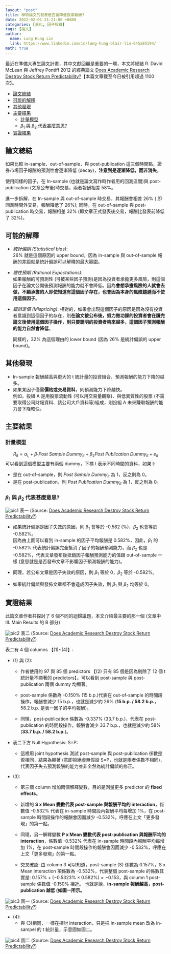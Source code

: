 ```yaml
---
layout: "post"
title: 學術論文的發表是否會降低股票報酬?
date: 2022-02-01 21:21:00 +0800
categories: [量化, 因子投資]
tags: [論文]
author:
  name: Lung Hung Lin
  link: https://www.linkedin.com/in/lung-hung-blair-lin-645a85194/ 
math: true
---
```

最近在準備大專生論文計畫，其中文獻回顧是重要的一環，本文將總結 R. David McLean 與 Jeffrey Pontiff 2012 的經典論文 [Does Academic Research Destroy Stock Return Predictability?](https://papers.ssrn.com/sol3/papers.cfm?abstract_id=2156623)【本篇文章截至今日被引用超過 1100 次】。  
- [論文總結](#論文總結)
- [可能的解釋](#可能的解釋)
- [其他發現](#其他發現)
- [主要結果](#主要結果)
  - [計量模型](#計量模型)
  - [$\beta_{1}$ 與 $\beta_{2}$ 代表甚麼意思?](#beta_1-與-beta_2-代表甚麼意思)
- [實證結果](#實證結果)
  

## 論文總結
如果比較 in-sample、out-of-sample，與 post-publication 這三個時間點，證券市場因子報酬的預測性會逐漸降低 (decay)，**注意到是逐漸降低，而非消失**。

使用同樣的因子，在 In-sample (也就是論文寫作時作者用的回測區間)與 post-publication (文章公布後)時交易，兩者報酬相差 58%。  

進一步拆解，在 In-sample 與 out-of-sample 時交易，其報酬會相差 26% (
即回測時間外交易，報酬降低了 26%); 同時，在 out-of-sample 與 post-publication 時交易，報酬相差 32% (即文章正式發表後交易，報酬比發表前降低了 32%)。

## 可能的解釋
- _統計偏誤 (Statistical bias)_:   
    26% 就是這個原因的 upper bound。因為 in-sample 與 out-of-sample 報酬的差距就是統計偏誤可以解釋的最大範圍。

- _理性預期 (Rational Expectations)_:  
    如果報酬的可預測性 (可被某些因子預測)是因為投資者承擔更多風險，則這個因子在論文公開後預測報酬的能力就不會降低。因為**會想承擔風險的人就會去做，不願承擔的人即使知道有這個因子存在，也會因為本身的風險趨避而不使用這個因子**。 

- _錯誤定價 (Mispricing)_:
    相對的，如果會出現這個因子的原因是因為沒有投資者意識到這個因子的存在，則**在論文被公布後，努力做功課的投資者會在讀完論文後使用這個因子操作，則只要聰明的投資者夠來越多，這個因子預測報酬的能力自然會降低**。  
    
    同樣的，32% 為這個理由的 lower bound (因為 26% 是統計偏誤的 upper bound)。

## 其他發現
- In-sample 報酬越高與更大的 t 統計量的投資組合，預測報酬的能力下降的越多。
- 如果某因子僅需**價格或交易資料**，則預測能力下降越快。  
  例如，投組 A 是用股票流動性 (可以用交易量觀察)、與低異質性的股票 (不需要取得公司財報資料、該公司大戶資料等)組成，則投組 A 未來賺取報酬的能力會下降較快。  

## 主要結果
### 計量模型
$$R_{it}=\alpha_{i,}+\beta_{1}Post\ Sample\ Dummy_{it}+\beta_{2}Post\ Publication\ Dummy_{it}+e_{it}$$ 
可以看到這個模型主要有兩個 dummy，下標 t 表示不同時間的資料，如果 t:  
- 是在 out-of-sample，則 $Post\ Sample\ Dummy_{it}$ 為 1，反之則為 0。
- 是在 post-publication，則 $Post\ Publication\ Dummy_{it}$ 為 1，反之則為 0。

### $\beta_{1}$ 與 $\beta_{2}$ 代表甚麼意思?

![pic1](https://lh3.googleusercontent.com/pw/AM-JKLWi-kfh9zPtlrJ_cX3bJAPECZZgwDeLQiZRE7hAqR8StW2b5RIXqO_gBj8vatewvgacB6AD6mBacfpU9eazO6s_zBHQLzCdwWvlmXwrUd3-NQAUFVJLApsEBRZHI0ZK2AKAjrd1DUh4IRgngQ65LdE1=w665-h712-no?authuser=0)
表一 (Source: [Does Academic Research Destroy Stock Return Predictability?](https://papers.ssrn.com/sol3/papers.cfm?abstract_id=2156623))

- 如果統計偏誤是因子失效的原因，則 $\beta_{1}$ 會等於 -0.582 (%)，$\beta_{2}$ 也會等於 -0.582%。  
  因為由上圖可以看到 in-sample 的因子平均報酬是 0.582%，因此，$\beta_{1}$ 的 -0.582% 代表統計偏誤完全抵消了因子的報酬預測能力，而 $\beta_{2}$ 也是 -0.582%，代表文章發布後抵銷因子報酬預測能力的值跟 out-of-sample 一樣 (意思就是是否發布文章不影響因子預測報酬的能力)。  

- 同理，若公布文章是因子失效的原因，則 $\beta_{1}$ 等於 0，$\beta_{2}$ 等於 -0.582%。
  
- 如果統計偏誤與發佈文章都不會造成因子失效，則 $\beta_{1}$ 與 $\beta_{2}$ 均等於 0。
  
## 實證結果

此篇文章作者共探討了 6 個不同的迴歸議題，本文介紹最主要的那一個 (文章中 III. Main Results 的 B 部分)

![pic2](https://lh3.googleusercontent.com/pw/AM-JKLXaA3eLto08kI3k1dKcrcEmy4Du9wZPLIFMf5oBqZp90lOrQfh24FHPc14XYDMvEYxInlRiebgu9HpNzG4HK3k8-Ff0mU1tV8K973i-Cw0kZVQVdpCpvipVTM1Tzsl2g1n--esmVK6KTuYpkDLyJU2l=w873-h624-no?authuser=0)
表二 (Source: [Does Academic Research Destroy Stock Return Predictability?](https://papers.ssrn.com/sol3/papers.cfm?abstract_id=2156623))

表二有 4 個 columns 【(1)~(4)】:
- (1) 與 (2):  
  - 作者使用的 97 與 85 個 predictors 【(2) 只有 85 個是因為剔除了 12 個 t 統計量不顯著的 predictors】。可以看到 post-sample 與 post-publication 兩個 dummy 均顯著。
  
  - post-sample 係數為 -0.150% (15 b.p.)代表在 out-of-sample 的時間段操作，報酬會減少 15 b.p.，也就是減少約 26% (**15 b.p. / 58.2 b.p.**，58.2 b.p. 是表一因子的平均報酬)。

  - 同理，post-publication 係數為 -0.337% (33.7 b.p.)，代表在 post-publication 的時間段操作，報酬會減少 33.7 b.p.，也就是減少約 58% (**33.7 b.p. / 58.2 b.p.**)。

- 表二下方 Null Hypothesis: S=P:
  - 這裡用 joint hypothesis 測試 post-sample 與 post-publication 係數是否相同，結果為顯著 (意即拒絕虛無假設 S=P，也就是兩者係數不相同)，代表因子失去預測報酬的能力並非全然為統計偏誤的修正。

- (3):
  - 第三個 column 增加兩個解釋變數，目的是測量更多 predictor 的 **fixed effects**。

  - 新增的 **S x Mean 變數代表 post-sample 與報酬平均的 interaction**，係數值 -0.532% 代表在 in-sample 時間段內報酬平均每增加 1%，在 post-sample 時間段操作的報酬會因而減少 -0.532%，呼應在上文「更多發現」的第一點。

  - 同理，另一解釋變數 **P x Mean 變數代表 post-publication 與報酬平均的 interaction**，係數值 -0.532% 代表在 in-sample 時間段內報酬平均每增加 1%，在 post-sample 時間段操作的報酬會因而減少 -0.532%，呼應在上文「更多發現」的第一點。

  - 交叉確認: 由 column 3 可以知道，post-sample (S) 係數為 0.157%，S x Mean interaction 項係數為 -0.532%，代表整個 post-sample 的係數其實是: $0.157\%+(-0.5323\%\times0.582\%)=-0.153%$，與 column 1 post-sample 係數值 -0.150% 相近。 也就是說，**in-sample 報酬越高，post-publication 越低 (如圖一所示。**

![pic3](https://lh3.googleusercontent.com/pw/AM-JKLWzfFrqxhm5NMVNVLPvSVH3ptPjvSueWr14dcSqZo0jPa0tHCz6b8cf_DpsXff76NmhRilSe7WOhhosaLUXmPYmWd-BjVeqR4M_GwEdkm_nP7wfuY5qJeTZfCGAqtQa6MZQoNEPeV5Sm0j7msWAB7Ie=w911-h580-no?authuser=0)
圖一 (Source: [Does Academic Research Destroy Stock Return Predictability?](https://papers.ssrn.com/sol3/papers.cfm?abstract_id=2156623))
  

- (4):
  - 與 (3)相同，一樣在探討 interaction，只是把 in-sample mean 改為 in-sampel 的 t 統計量，示意圖如圖二。

![pic4](https://lh3.googleusercontent.com/pw/AM-JKLUU2uM4f8PcGq3NijXylvMGOL45QazgT5wlQGLcvPrXczLtqsNzA7t_foKdBg8MLurDJ26zWPyyX9ZUtXaeNCJ7g2fZmpnacGk12Ng6GSh0c6Ky3gans_fRwE9oXDBmZWxaSWDqVkINPk-Yc6bjtkRT=w901-h544-no?authuser=0)
圖二 (Source: [Does Academic Research Destroy Stock Return Predictability?](https://papers.ssrn.com/sol3/papers.cfm?abstract_id=2156623))
  